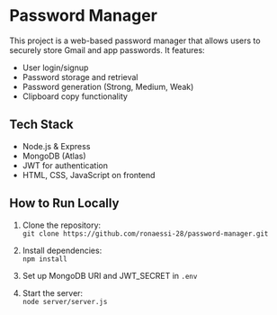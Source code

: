 # Password Manager

This project is a web-based password manager that allows users to securely store Gmail and app passwords. It features: 

- User login/signup    
- Password storage and retrieval
- Password generation (Strong, Medium, Weak)   
- Clipboard copy functionality      
  
## Tech Stack 
- Node.js & Express    
- MongoDB (Atlas)
- JWT for authentication
- HTML, CSS, JavaScript on frontend
 
## How to Run Locally
1. Clone the repository:  
   `git clone https://github.com/ronaessi-28/password-manager.git`

2. Install dependencies:  
   `npm install`

3. Set up MongoDB URI and JWT_SECRET in `.env`

4. Start the server:  
   `node server/server.js`
